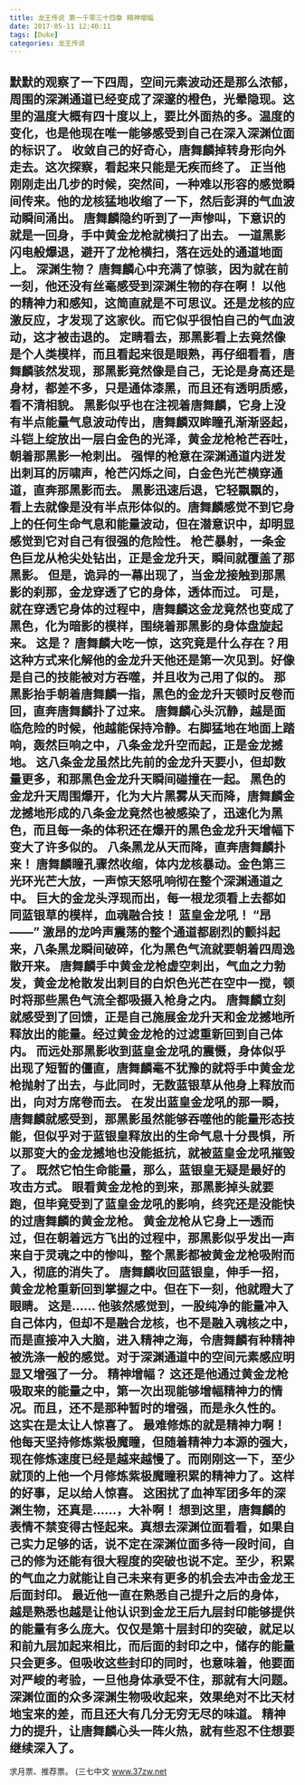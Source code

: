 ```yaml
---
title: 龙王传说 第一千零三十四章 精神增幅
date: 2017-05-11 12:40:11
tags: [Duke]
categories: 龙王传说
---
```


默默的观察了一下四周，空间元素波动还是那么浓郁，周围的深渊通道已经变成了深邃的橙色，光晕隐现。这里的温度大概有四十度以上，要比外面热的多。温度的变化，也是他现在唯一能够感受到自己在深入深渊位面的标识了。
收敛自己的好奇心，唐舞麟掉转身形向外走去。这次探察，看起来只能是无疾而终了。
正当他刚刚走出几步的时候，突然间，一种难以形容的感觉瞬间传来。他的龙核猛地收缩了一下，然后彭湃的气血波动瞬间涌出。
唐舞麟隐约听到了一声惨叫，下意识的就是一回身，手中黄金龙枪就横扫了出去。
一道黑影闪电般爆退，避开了龙枪横扫，落在远处的通道地面上。
深渊生物？
唐舞麟心中充满了惊骇，因为就在前一刻，他还没有丝毫感受到深渊生物的存在啊！
以他的精神力和感知，这简直就是不可思议。还是龙核的应激反应，才发现了这家伙。而它似乎很怕自己的气血波动，这才被击退的。
定睛看去，那黑影看上去竟然像是个人类模样，而且看起来很是眼熟，再仔细看看，唐舞麟骇然发现，那黑影竟然像是自己，无论是身高还是身材，都差不多，只是通体漆黑，而且还有透明质感，看不清相貌。
黑影似乎也在注视着唐舞麟，它身上没有半点能量气息波动传出，唐舞麟双眸瞳孔渐渐竖起，斗铠上绽放出一层白金色的光泽，黄金龙枪枪芒吞吐，朝着那黑影一枪刺出。
强悍的枪意在深渊通道内迸发出刺耳的厉啸声，枪芒闪烁之间，白金色光芒横穿通道，直奔那黑影而去。
黑影迅速后退，它轻飘飘的，看上去就像是没有半点形体似的。唐舞麟感觉不到它身上的任何生命气息和能量波动，但在潜意识中，却明显感觉到它对自己有很强的危险性。
枪芒暴射，一条金色巨龙从枪尖处钻出，正是金龙升天，瞬间就覆盖了那黑影。
但是，诡异的一幕出现了，当金龙接触到那黑影的刹那，金龙穿透了它的身体，透体而过。
可是，就在穿透它身体的过程中，唐舞麟这金龙竟然也变成了黑色，化为暗影的模样，围绕着那黑影的身体盘旋起来。
这是？
唐舞麟大吃一惊，这究竟是什么存在？用这种方式来化解他的金龙升天他还是第一次见到。好像是自己的技能被对方吞噬，并且收为己用了似的。
那黑影抬手朝着唐舞麟一指，黑色的金龙升天顿时反卷而回，直奔唐舞麟扑了过来。
唐舞麟心头沉静，越是面临危险的时候，他越能保持冷静。右脚猛地在地面上踏响，轰然巨响之中，八条金龙升空而起，正是金龙撼地。
这八条金龙虽然比先前的金龙升天要小，但却数量更多，和那黑色金龙升天瞬间碰撞在一起。
黑色的金龙升天周围爆开，化为大片黑雾从天而降，唐舞麟金龙撼地形成的八条金龙竟然也被感染了，迅速化为黑色，而且每一条的体积还在爆开的黑色金龙升天增幅下变大了许多似的。
八条黑龙从天而降，直奔唐舞麟扑来！
唐舞麟瞳孔骤然收缩，体内龙核暴动。金色第三光环光芒大放，一声惊天怒吼响彻在整个深渊通道之中。
巨大的金龙头浮现而出，每一根龙须看上去都如同蓝银草的模样，血魂融合技！
蓝皇金龙吼！
“昂——”
激昂的龙吟声震荡的整个通道都剧烈的颤抖起来，八条黑龙瞬间破碎，化为黑色气流就要朝着四周逸散开来。
唐舞麟手中黄金龙枪虚空刺出，气血之力勃发，黄金龙枪散发出刺目的白炽色光芒在空中一搅，顿时将那些黑色气流全都吸摄入枪身之内。
唐舞麟立刻就感受到了回馈，正是自己施展金龙升天和金龙撼地所释放出的能量。经过黄金龙枪的过滤重新回到自己体内。
而远处那黑影收到蓝皇金龙吼的震慑，身体似乎出现了短暂的僵直，唐舞麟毫不犹豫的就将手中黄金龙枪抛射了出去，与此同时，无数蓝银草从他身上释放而出，向对方席卷而去。
在发出蓝皇金龙吼的那一瞬，唐舞麟就感受到，那黑影虽然能够吞噬他的能量形态技能，但似乎对于蓝银皇释放出的生命气息十分畏惧，所以那变大的金龙撼地也没能抵抗，就被蓝皇金龙吼摧毁了。
既然它怕生命能量，那么，蓝银皇无疑是最好的攻击方式。
眼看黄金龙枪的到来，那黑影掉头就要跑，但毕竟受到了蓝皇金龙吼的影响，终究还是没能快的过唐舞麟的黄金龙枪。
黄金龙枪从它身上一透而过，但在朝着远方飞出的过程中，那黑影似乎发出一声来自于灵魂之中的惨叫，整个黑影都被黄金龙枪吸附而入，彻底的消失了。
唐舞麟收回蓝银皇，伸手一招，黄金龙枪重新回到掌握之中。但在下一刻，他就瞪大了眼睛。
这是……
他骇然感觉到，一股纯净的能量冲入自己体内，但却不是融合龙核，也不是融入魂核之中，而是直接冲入大脑，进入精神之海，令唐舞麟有种精神被洗涤一般的感觉。对于深渊通道中的空间元素感应明显又增强了一分。
精神增幅？
这还是他通过黄金龙枪吸取来的能量之中，第一次出现能够增幅精神力的情况。而且，还不是那种暂时的增强，而是永久性的。
这实在是太让人惊喜了。
最难修炼的就是精神力啊！他每天坚持修炼紫极魔瞳，但随着精神力本源的强大，现在修炼速度已经是越来越慢了。而刚刚这一下，至少就顶的上他一个月修炼紫极魔瞳积累的精神力了。这样的好事，足以给人惊喜。
这困扰了血神军团多年的深渊生物，还真是……，大补啊！
想到这里，唐舞麟的表情不禁变得古怪起来。真想去深渊位面看看，如果自己实力足够的话，说不定在深渊位面多待一段时间，自己的修为还能有很大程度的突破也说不定。至少，积累的气血之力就能让自己未来有更多的机会去冲击金龙王后面封印。
最近他一直在熟悉自己提升之后的身体，越是熟悉也越是让他认识到金龙王后九层封印能够提供的能量有多么庞大。仅仅是第十层封印的突破，就足以和前九层加起来相比，而后面的封印之中，储存的能量只会更多。但吸收这些封印的同时，也意味着，他要面对严峻的考验，一旦他身体承受不住，那就有大问题。
深渊位面的众多深渊生物吸收起来，效果绝对不比天材地宝来的差，而且还大有几分无穷无尽的味道。
精神力的提升，让唐舞麟心头一阵火热，就有些忍不住想要继续深入了。
-------------------------------------
求月票、推荐票。
(三七中文 www.37zw.net
